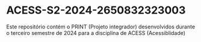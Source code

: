 # ACESS-S2-2024-2650832323003
Este repositório contém o PRINT (Projeto integrador) desenvolvidos durante o terceiro semestre de 2024 para a disciplina de ACESS (Acessiblidade)

